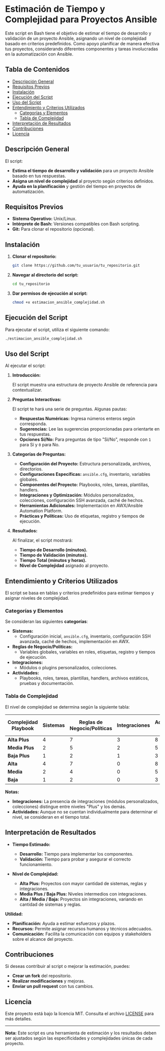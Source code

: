 # Estimación de Tiempo y Complejidad para Proyectos Ansible

Este script en Bash tiene el objetivo de estimar el tiempo de desarrollo y validación de un proyecto Ansible, asignando un nivel de complejidad basado en criterios predefinidos. Como apoyo planificar de manera efectiva tus proyectos, considerando diferentes componentes y tareas involucradas en la automatización con Ansible.

## Tabla de Contenidos

- [Descripción General](#descripción-general)
- [Requisitos Previos](#requisitos-previos)
- [Instalación](#instalación)
- [Ejecución del Script](#ejecución-del-script)
- [Uso del Script](#uso-del-script)
- [Entendimiento y Criterios Utilizados](#entendimiento-y-criterios-utilizados)
  - [Categorías y Elementos](#categorías-y-elementos)
  - [Tabla de Complejidad](#tabla-de-complejidad)
- [Interpretación de Resultados](#interpretación-de-resultados)
- [Contribuciones](#contribuciones)
- [Licencia](#licencia)

## Descripción General

El script:

- **Estima el tiempo de desarrollo y validación** para un proyecto Ansible basado en tus respuestas.
- **Asigna un nivel de complejidad** al proyecto según criterios definidos.
- **Ayuda en la planificación** y gestión del tiempo en proyectos de automatización.

## Requisitos Previos

- **Sistema Operativo:** Unix/Linux.
- **Intérprete de Bash:** Versiones compatibles con Bash scripting.
- **Git:** Para clonar el repositorio (opcional).

## Instalación

1. **Clonar el repositorio:**

   ```bash
   git clone https://github.com/tu_usuario/tu_repositorio.git
   ```

2. **Navegar al directorio del script:**

   ```bash
   cd tu_repositorio
   ```

3. **Dar permisos de ejecución al script:**

   ```bash
   chmod +x estimacion_ansible_complejidad.sh
   ```

## Ejecución del Script

Para ejecutar el script, utiliza el siguiente comando:

```bash
./estimacion_ansible_complejidad.sh
```

## Uso del Script

Al ejecutar el script:

1. **Introducción:**

   El script muestra una estructura de proyecto Ansible de referencia para contextualizar.

2. **Preguntas Interactivas:**

   El script te hará una serie de preguntas. Algunas pautas:

   - **Respuestas Numéricas:** Ingresa números enteros según corresponda.
   - **Sugerencias:** Lee las sugerencias proporcionadas para orientarte en tus respuestas.
   - **Opciones Sí/No:** Para preguntas de tipo "Sí/No", responde con `1` para Sí y `0` para No.

3. **Categorías de Preguntas:**

   - **Configuración del Proyecto:** Estructura personalizada, archivos, directorios.
   - **Configuraciones Específicas:** `ansible.cfg`, inventario, variables globales.
   - **Componentes del Proyecto:** Playbooks, roles, tareas, plantillas, handlers.
   - **Integraciones y Optimización:** Módulos personalizados, colecciones, configuración SSH avanzada, caché de hechos.
   - **Herramientas Adicionales:** Implementación en AWX/Ansible Automation Platform.
   - **Prácticas y Políticas:** Uso de etiquetas, registro y tiempos de ejecución.

4. **Resultados:**

   Al finalizar, el script mostrará:

   - **Tiempo de Desarrollo (minutos).**
   - **Tiempo de Validación (minutos).**
   - **Tiempo Total (minutos y horas).**
   - **Nivel de Complejidad** asignado al proyecto.

## Entendimiento y Criterios Utilizados

El script se basa en tablas y criterios predefinidos para estimar tiempos y asignar niveles de complejidad.

### Categorías y Elementos

Se consideran las siguientes **categorías**:

- **Sistemas:**
  - Configuración inicial, `ansible.cfg`, inventario, configuración SSH avanzada, caché de hechos, implementación en AWX.
- **Reglas de Negocio/Políticas:**
  - Variables globales, variables en roles, etiquetas, registro y tiempos de ejecución.
- **Integraciones:**
  - Módulos o plugins personalizados, colecciones.
- **Actividades:**
  - Playbooks, roles, tareas, plantillas, handlers, archivos estáticos, pruebas y documentación.

### Tabla de Complejidad

El nivel de complejidad se determina según la siguiente tabla:

| **Complejidad Playbook** | **Sistemas** | **Reglas de Negocio/Políticas** | **Integraciones** | **Actividades (hasta)** | **Tiempo Máximo (horas)** |
|--------------------------|--------------|----------------------------------|-------------------|-------------------------|---------------------------|
| **Alta Plus**            | 4            | 7                                | 3                 | 8                       | 8                         |
| **Media Plus**           | 2            | 5                                | 2                 | 5                       | 5                         |
| **Baja Plus**            | 1            | 2                                | 1                 | 3                       | 3                         |
| **Alta**                 | 4            | 7                                | 0                 | 8                       | 8                         |
| **Media**                | 2            | 4                                | 0                 | 5                       | 5                         |
| **Baja**                 | 1            | 2                                | 0                 | 3                       | 3                         |

**Notas:**

- **Integraciones:** La presencia de integraciones (módulos personalizados, colecciones) distingue entre niveles "Plus" y los demás.
- **Actividades:** Aunque no se cuentan individualmente para determinar el nivel, se consideran en el tiempo total.

## Interpretación de Resultados

- **Tiempo Estimado:**

  - **Desarrollo:** Tiempo para implementar los componentes.
  - **Validación:** Tiempo para probar y asegurar el correcto funcionamiento.

- **Nivel de Complejidad:**

  - **Alta Plus:** Proyectos con mayor cantidad de sistemas, reglas y integraciones.
  - **Media Plus / Baja Plus:** Niveles intermedios con integraciones.
  - **Alta / Media / Baja:** Proyectos sin integraciones, variando en cantidad de sistemas y reglas.

**Utilidad:**

- **Planificación:** Ayuda a estimar esfuerzos y plazos.
- **Recursos:** Permite asignar recursos humanos y técnicos adecuados.
- **Comunicación:** Facilita la comunicación con equipos y stakeholders sobre el alcance del proyecto.

## Contribuciones

Si deseas contribuir al script o mejorar la estimación, puedes:

- **Crear un fork** del repositorio.
- **Realizar modificaciones** y mejoras.
- **Enviar un pull request** con tus cambios.

## Licencia

Este proyecto está bajo la licencia MIT. Consulta el archivo [LICENSE](LICENSE) para más detalles.

---

**Nota:** Este script es una herramienta de estimación y los resultados deben ser ajustados según las especificidades y complejidades únicas de cada proyecto.
